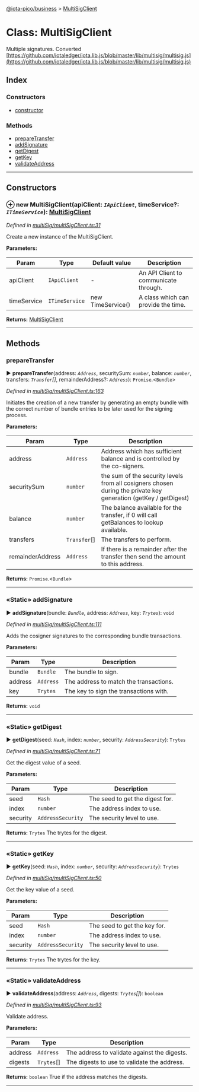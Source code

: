 [@iota-pico/business](../README.md) > [MultiSigClient](../classes/multisigclient.md)



# Class: MultiSigClient


Multiple signatures. Converted [https://github.com/iotaledger/iota.lib.js/blob/master/lib/multisig/multisig.js](https://github.com/iotaledger/iota.lib.js/blob/master/lib/multisig/multisig.js)

## Index

### Constructors

* [constructor](multisigclient.md#constructor)


### Methods

* [prepareTransfer](multisigclient.md#preparetransfer)
* [addSignature](multisigclient.md#addsignature)
* [getDigest](multisigclient.md#getdigest)
* [getKey](multisigclient.md#getkey)
* [validateAddress](multisigclient.md#validateaddress)



---
## Constructors
<a id="constructor"></a>


### ⊕ **new MultiSigClient**(apiClient: *`IApiClient`*, timeService?: *`ITimeService`*): [MultiSigClient](multisigclient.md)


*Defined in [multiSig/multiSigClient.ts:31](https://github.com/iotaeco/iota-pico-business/blob/e076f56/src/multiSig/multiSigClient.ts#L31)*



Create a new instance of the MultiSigClient.


**Parameters:**

| Param | Type | Default value | Description |
| ------ | ------ | ------ | ------ |
| apiClient | `IApiClient`  | - |   An API Client to communicate through. |
| timeService | `ITimeService`  |  new TimeService() |   A class which can provide the time. |





**Returns:** [MultiSigClient](multisigclient.md)

---


## Methods
<a id="preparetransfer"></a>

###  prepareTransfer

► **prepareTransfer**(address: *`Address`*, securitySum: *`number`*, balance: *`number`*, transfers: *`Transfer`[]*, remainderAddress?: *`Address`*): `Promise`.<`Bundle`>



*Defined in [multiSig/multiSigClient.ts:163](https://github.com/iotaeco/iota-pico-business/blob/e076f56/src/multiSig/multiSigClient.ts#L163)*



Initiates the creation of a new transfer by generating an empty bundle with the correct number of bundle entries to be later used for the signing process.


**Parameters:**

| Param | Type | Description |
| ------ | ------ | ------ |
| address | `Address`   |  Address which has sufficient balance and is controlled by the co-signers. |
| securitySum | `number`   |  the sum of the security levels from all cosigners chosen during the private key generation (getKey / getDigest) |
| balance | `number`   |  The balance available for the transfer, if 0 will call getBalances to lookup available. |
| transfers | `Transfer`[]   |  The transfers to perform. |
| remainderAddress | `Address`   |  If there is a remainder after the transfer then send the amount to this address. |





**Returns:** `Promise`.<`Bundle`>





___

<a id="addsignature"></a>

### «Static» addSignature

► **addSignature**(bundle: *`Bundle`*, address: *`Address`*, key: *`Trytes`*): `void`



*Defined in [multiSig/multiSigClient.ts:111](https://github.com/iotaeco/iota-pico-business/blob/e076f56/src/multiSig/multiSigClient.ts#L111)*



Adds the cosigner signatures to the corresponding bundle transactions.


**Parameters:**

| Param | Type | Description |
| ------ | ------ | ------ |
| bundle | `Bundle`   |  The bundle to sign. |
| address | `Address`   |  The address to match the transactions. |
| key | `Trytes`   |  The key to sign the transactions with. |





**Returns:** `void`





___

<a id="getdigest"></a>

### «Static» getDigest

► **getDigest**(seed: *`Hash`*, index: *`number`*, security: *`AddressSecurity`*): `Trytes`



*Defined in [multiSig/multiSigClient.ts:71](https://github.com/iotaeco/iota-pico-business/blob/e076f56/src/multiSig/multiSigClient.ts#L71)*



Get the digest value of a seed.


**Parameters:**

| Param | Type | Description |
| ------ | ------ | ------ |
| seed | `Hash`   |  The seed to get the digest for. |
| index | `number`   |  The address index to use. |
| security | `AddressSecurity`   |  The security level to use. |





**Returns:** `Trytes`
The trytes for the digest.






___

<a id="getkey"></a>

### «Static» getKey

► **getKey**(seed: *`Hash`*, index: *`number`*, security: *`AddressSecurity`*): `Trytes`



*Defined in [multiSig/multiSigClient.ts:50](https://github.com/iotaeco/iota-pico-business/blob/e076f56/src/multiSig/multiSigClient.ts#L50)*



Get the key value of a seed.


**Parameters:**

| Param | Type | Description |
| ------ | ------ | ------ |
| seed | `Hash`   |  The seed to get the key for. |
| index | `number`   |  The address index to use. |
| security | `AddressSecurity`   |  The security level to use. |





**Returns:** `Trytes`
The trytes for the key.






___

<a id="validateaddress"></a>

### «Static» validateAddress

► **validateAddress**(address: *`Address`*, digests: *`Trytes`[]*): `boolean`



*Defined in [multiSig/multiSigClient.ts:93](https://github.com/iotaeco/iota-pico-business/blob/e076f56/src/multiSig/multiSigClient.ts#L93)*



Validate address.


**Parameters:**

| Param | Type | Description |
| ------ | ------ | ------ |
| address | `Address`   |  The address to validate against the digests. |
| digests | `Trytes`[]   |  The digests to use to validate the address. |





**Returns:** `boolean`
True if the address matches the digests.






___



